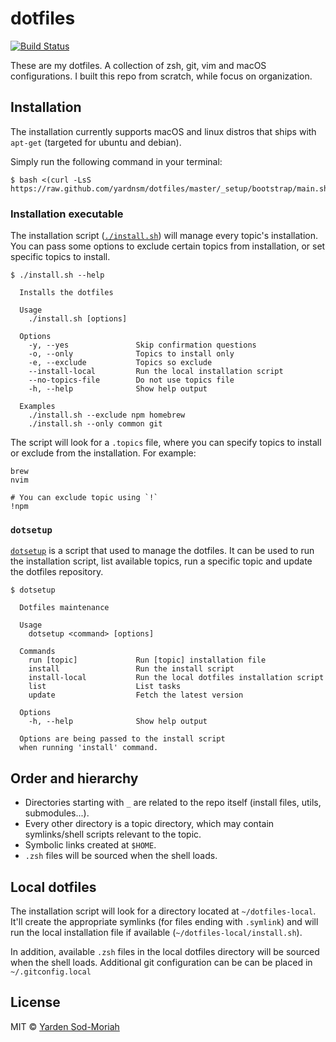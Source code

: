 # dotfiles

[![Build Status](https://travis-ci.org/yardnsm/dotfiles.svg?branch=master)](https://travis-ci.org/yardnsm/dotfiles)

These are my dotfiles. A collection of zsh, git, vim and macOS configurations. I built this repo
from scratch, while focus on organization.

## Installation

The installation currently supports macOS and linux distros that ships with `apt-get` (targeted for
ubuntu and debian).

Simply run the following command in your terminal:

```console
$ bash <(curl -LsS https://raw.github.com/yardnsm/dotfiles/master/_setup/bootstrap/main.sh)
```

### Installation executable

The installation script ([`./install.sh`](install.sh)) will manage every topic's installation. You
can pass some options to exclude certain topics from installation, or set specific topics to
install.

```console
$ ./install.sh --help

  Installs the dotfiles

  Usage
    ./install.sh [options]

  Options
    -y, --yes               Skip confirmation questions
    -o, --only              Topics to install only
    -e, --exclude           Topics so exclude
    --install-local         Run the local installation script
    --no-topics-file        Do not use topics file
    -h, --help              Show help output

  Examples
    ./install.sh --exclude npm homebrew
    ./install.sh --only common git
```

The script will look for a `.topics` file, where you can specify topics to install or exclude from
the installation. For example:

```
brew
nvim

# You can exclude topic using `!`
!npm
```

### `dotsetup`

[`dotsetup`](bin/dotsetup) is a script that used to manage the dotfiles. It can be used to run the
installation script, list available topics, run a specific topic and update the dotfiles repository.

```console
$ dotsetup

  Dotfiles maintenance

  Usage
    dotsetup <command> [options]

  Commands
    run [topic]             Run [topic] installation file
    install                 Run the install script
    install-local           Run the local dotfiles installation script
    list                    List tasks
    update                  Fetch the latest version

  Options
    -h, --help              Show help output

  Options are being passed to the install script
  when running 'install' command.
```

## Order and hierarchy

- Directories starting with `_` are related to the repo itself (install files, utils, submodules...).
- Every other directory is a topic directory, which may contain symlinks/shell scripts relevant to
  the topic.
- Symbolic links created at `$HOME`.
- `.zsh` files will be sourced when the shell loads.

## Local dotfiles

The installation script will look for a directory located at `~/dotfiles-local`. It'll create the
appropriate symlinks (for files ending with `.symlink`) and will run the local installation file
if available (`~/dotfiles-local/install.sh`).

In addition, available `.zsh` files in the local dotfiles directory will be sourced when the shell
loads. Additional git configuration can be can be placed in `~/.gitconfig.local`

## License

MIT © [Yarden Sod-Moriah](http://yardnsm.net/)
